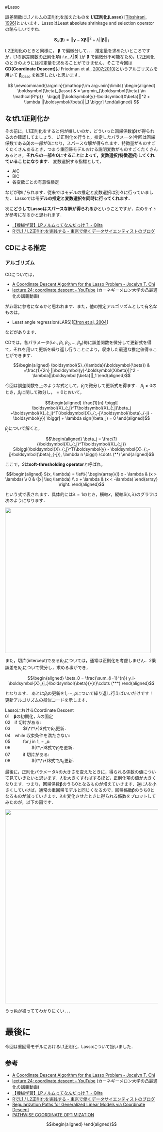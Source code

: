 
#Lasso
<script type="text/javascript" src="http://cdn.mathjax.org/mathjax/latest/MathJax.js?config=default"></script>
誤差関数にL1ノルムの正則化を加えたものを **L1正則化(Lasso)** [[Tibshirani, 1996](http://statweb.stanford.edu/~tibs/lasso/lasso.pdf)]といいます．LassoはLeast absolute shrinkage and selection operatorの略らしいですね．

$$\boldsymbol{S}_{\lambda}(\boldsymbol{\beta})  = ||\boldsymbol{y}-\boldsymbol{X\beta}||^2 + \lambda||\boldsymbol{\beta}||_1$$

L2正則化のときと同様に， $\boldsymbol{\beta}$  で偏微分して．．．推定量を求めたいところですが，L1の誤差関数の正則化項( $i.e., \lambda |\boldsymbol{\beta}|$ )が $\boldsymbol{\beta}$ で偏微分不可能なため，L2正則化のときのようには推定量を求めることができません．そこで今回は**CD(Coordinate Descent)**[J Friedman et al., [2007](http://arxiv.org/pdf/0708.1485.pdf);[2010](http://core.ac.uk/download/files/153/6287975.pdf)]というアルゴリズムを用いて $\boldsymbol{\beta}_{lasso}$ を推定したいと思います．

$$
\newcommand{\argmin}{\mathop{\rm arg~min}\limits}
\begin{aligned}
\boldsymbol{\beta}_{lasso} & = \argmin_{\boldsymbol{\beta} \in \mathcal{R^p}}　\biggl[ ||\boldsymbol{y}-\boldsymbol{X\beta}||^2 + \lambda ||\boldsymbol{\beta}||_1 \biggr]
\end{aligned}
$$

## なぜL1正則化か
その前に，L1正則化をすると何が嬉しいのか，どういった回帰係数($\boldsymbol{\beta}$)が得られるのか確認してましょう．
L1正則化を行うと，推定したパラメータ(今回は回帰係数である$\boldsymbol{\beta}$)の一部が0になり，スパースな解が得られます．特徴量がものすごくたくさんあるとき，つまり重回帰モデルおける説明変数がものすごくたくさんあるとき，**それらの一部を0にすることによって，変数選択(特徴選択)してくれていることになります**．
変数選択する指標として，

- AIC
- BIC
- 各変数ごとの有意性検定

などが挙げられます．従来ではモデルの推定と変数選択は別々に行っていました．
Lassoでは**モデルの推定と変数選択を同時に行ってくれます．**

次に**どうしてLassoはスパースな解が得られるか**ということですが，次のサイトが参考になるかと思われます．

- [【機械学習】LPノルムってなんだっけ？ - Qiita](http://qiita.com/kenmatsu4/items/cecb466437da33df2870)
- [RでL1 / L2正則化を実践する - 東京で働くデータサイエンティストのブログ](http://tjo.hatenablog.com/entry/2015/03/03/190000)

## CDによる推定
### アルゴリズム
CDについては，

- [A Coordinate Descent Algorithm for the Lasso Problem - Jocelyn T. Chi](http://www.jocelynchi.com/a-coordinate-descent-algorithm-for-the-lasso-problem/)
- [lecture 24: coordinate descent - YouTube](https://www.youtube.com/watch?v=Mbnd5nisFNw) (カーネギーメロン大学の凸最適化の講義動画)

が非常に参考になるかと思われます．また，他の推定アルゴリズムとして有名なものは，

- Least angle regression(LARS)[[Efron et al, 2004](http://statweb.stanford.edu/~imj/WEBLIST/2004/LarsAnnStat04.pdf)]

などがあります．

CDでは，各パラメータ($i.e.,\ \beta_1, \beta_2,...,\beta_p$)毎に誤差関数を微分して更新式を得て，それを用いて更新を繰り返し行うことにより，収束した最適な推定値得ることができます．

```math
\begin{aligned}
\boldsymbol{S}_{\lambda}(\boldsymbol{\beta}) & =\frac{1}{2n} ||\boldsymbol{y}-\boldsymbol{X\beta}||^2 + \lambda||\boldsymbol{\beta}||_1
\end{aligned}
```
今回は誤差関数を上のような式として，$\beta_j$で微分して更新式を得ます．
$\beta_j \neq 0$のとき，$\beta_j$に関して微分し，$=0$とおいて，

```math
\begin{aligned}
\frac{1}{n} \biggl[ \boldsymbol{X}_{:,j}^T\boldsymbol{X}_{:,j}\beta_j +\boldsymbol{X}_{:,j}^T(\boldsymbol{X}_{:,-j}\boldsymbol{\beta}_{-j} - \boldsymbol{y}) \biggr] + \lambda sign(\beta_j)   = 0
\end{aligned}
```

$\beta_j$について解くと，


```math
\begin{aligned}
\beta_j = \frac{1}{\boldsymbol{X}_{:,j}^T\boldsymbol{X}_{:,j}} S\biggl(\boldsymbol{X}_{:,j}^T(\boldsymbol{y} - \boldsymbol{X}_{:,-j}\boldsymbol{\beta}_{-j}), \lambda n \biggr) \cdots (**)
\end{aligned}
```

ここで，$S$は**soft-thresholding operator**と呼ばれ，

```math
\begin{aligned}
S(x, \lambda) =
  \left\{
    \begin{array}{l}
      x - \lambda & (x > \lambda) \\
      0 & (|x| \leq \lambda) \\
      x + \lambda & (x < -\lambda)
    \end{array}
  \right.
\end{aligned}
```

という式で表されます．具体的には$\lambda=1$のとき，横軸$x$，縦軸$S(x, \lambda)$のグラフは次のようになります．

<img src="https://qiita-image-store.s3.amazonaws.com/0/31899/3f5836d8-d54d-f4ac-09e3-0421edd19959.png" width=480 />

また，切片(intercept)である$\beta_0$については，通常は正則化を考慮しません．2乗誤差を$\beta_0$について微分し，求める事ができ，

```math
\begin{aligned}
\beta_0 = \frac{\sum_{i=1}^{n}( y_i-\boldsymbol{X}_{i,:}\boldsymbol{\beta})}{n}\cdots (***)
\end{aligned}
```

となります．
あとは$\beta_i$の更新を$1,\cdots, p$について繰り返し行えばいいだけです！  
更新アルゴリズムの擬似コードを示します．  


LassoにおけるCoordinate Descent  
01　$\boldsymbol{\beta}$の初期化，$\lambda$の固定  
02　if 切片がある:  
03　　　$(\*\*\*)$式で$\beta_0$更新．  
04　while 収束条件を満たさない:  
05　　　for $j$ in $1,\cdots, p$:  
06　　　　　$(\*\*)$式で$\beta_j$を更新．  
07　　　if 切片がある:  
08　　　　　$(\*\*\*)$式で$\beta_0$更新．  




最後に，正則化パラメータ$\lambda$の大きさを変えたときに，得られる係数の値について見ていきたいと思います．$\lambda$を大きくすればするほど，正則化項の値が大きくなります．つまり，回帰係数$\boldsymbol{\beta}$のうち0となるものが増えていきます．逆に$\lambda$を小さくしていけば，通常の重回帰モデルと同じくなるので，回帰係数$\boldsymbol{\beta}$のうち0となるものが減っていきます．$\lambda$を変化させたときに得られる係数をプロットしてみたのが，以下の図です．

<img src="https://qiita-image-store.s3.amazonaws.com/0/31899/58f059ba-7741-5e8e-580b-e32acaee3a85.png" width=640>

うっ色が被っててわかりにくい．．．


# 最後に
今回は重回帰モデルにおけるL1正則化，Lassoについて扱いました．

## 参考
- [A Coordinate Descent Algorithm for the Lasso Problem - Jocelyn T. Chi](http://www.jocelynchi.com/a-coordinate-descent-algorithm-for-the-lasso-problem/)
- [lecture 24: coordinate descent - YouTube](https://www.youtube.com/watch?v=Mbnd5nisFNw) (カーネギーメロン大学の凸最適化の講義動画)
- [【機械学習】LPノルムってなんだっけ？ - Qiita](http://qiita.com/kenmatsu4/items/cecb466437da33df2870)
- [RでL1 / L2正則化を実践する - 東京で働くデータサイエンティストのブログ](http://tjo.hatenablog.com/entry/2015/03/03/190000)
- [Regularization Paths for Generalized Linear Models via Coordinate Descent](http://core.ac.uk/download/files/153/6287975.pdf)
- [PATHWISE COORDINATE OPTIMIZATION](http://arxiv.org/pdf/0708.1485.pdf)








```math
\begin{aligned}

\end{aligned}
```
